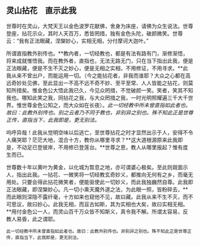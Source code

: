 ##  灵山拈花　直示此我

世尊时在灵山，大梵天王以金色波罗花献佛，舍身为床座，请佛为众生说法。世尊登座，拈花示众，其时人天百万，悉皆罔措，独有金色头陀，破颜微笑。世尊云：“我有正法眼藏，涅槃妙心，实相无相，分付摩诃大迦叶。”

所谓直指教外别传也。**教内者，一切经教也，都是有法有路有门，渐修渐悟，将来成就惟悟我。而在教外者，直指也，无法无路无门，只在当下指出此我，便是正法眼藏，便是不生不灭之妙心，便是无相之实相，不用修证，不用寻求。**此我从来不曾出户，而能运用一切。（今之能拈花者，非我而谁耶？大众之心都在高远奇妙处见佛，至此显出一不高不远不奇不妙、至平至常、人人皆能之拈花，则莫知所措矣。惟金色公大悟此我已久，今见众罔措，不觉破颜一笑。笑者，笑其不知我也。哪知此笑之我，同拈花之我，与大众罔措之我，一时光明照耀遍三千大千世界。惟世尊金色公知之，而大众如在长夜）。*此一切经教中所未曾直指如此者也。故曰：此教外别传也。别之云者乃不同于教也，非别异之别也。殊不知此正是世尊正传，直指当下，此我即是，更无别法。*

呜呼异哉！此我从觉明空味以后逃亡，至世尊拈花之时才显然出示于人，安得不令人痛哭耶？茫茫大地，混合十方，教你从哪里寻求？**这大道根源原来此我即是，不动足已登彼岸，不用修已登莲台。**世尊之恩，教人从哪里报起？惟有度生而已。

世尊数十年以黄叶为黄金，以化城为暂息之地，亦可谓婆心极矣。至此则觌面示人，指出此我。一拈花、一微笑将一切经教玄奇妙义，都推向无何有之乡，而毫无用处。只要会得此拈花微笑者，便能驱使此一切妙义，而此我独巍然自尊。此我即正法眼藏，即涅槃妙心。凡一切小乘天魔外道之法，为此眼一照，皆粉碎去，**而此眼则深隐不露纤毫，十方如来也窥他不见，故曰藏。此我从来不生不灭，而不可思议，故曰妙心。此我无相，而亘古如斯，其为实相也大矣，故曰实相无相。**用付金色公一人，而灵山百千万众皆不知斯义，真令我不解。所谓太容易，反教人易昏，此之谓耶。

```yang
此一切经教中所未曾直指如此者也。故曰：此教外别传也。非别异之别也。殊不知此正是世尊正传，直指当下，此我即是，更无别法。
```
